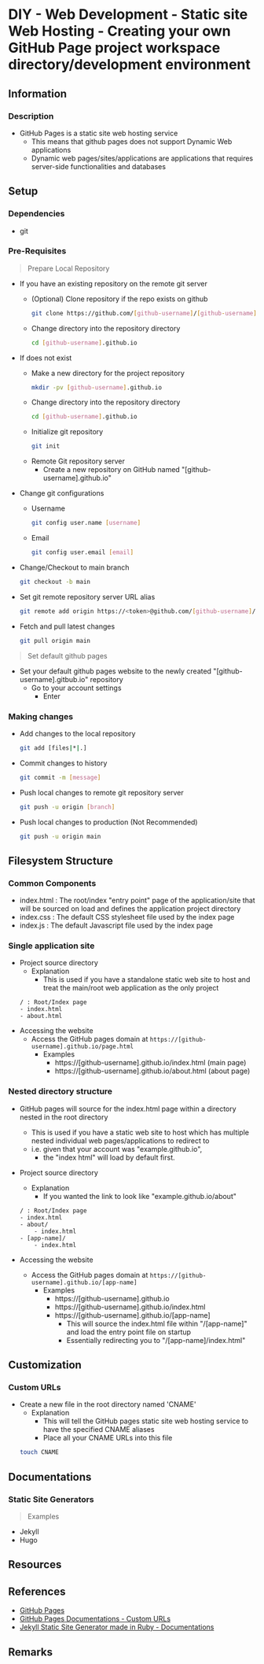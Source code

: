 # DIY - Web Development - Static site Web Hosting - Creating your own GitHub Page project workspace directory/development environment

## Information
### Description
- GitHub Pages is a static site web hosting service
    + This means that github pages does not support Dynamic Web applications 
    + Dynamic web pages/sites/applications are applications that requires server-side functionalities and databases

## Setup
### Dependencies
+ git
### Pre-Requisites
> Prepare Local Repository
- If you have an existing repository on the remote git server
    - (Optional) Clone repository if the repo exists on github
        ```bash
        git clone https://github.com/[github-username]/[github-username].github.io
        ```
    - Change directory into the repository directory
        ```bash
        cd [github-username].github.io
        ```
- If does not exist
    - Make a new directory for the project repository
        ```bash
        mkdir -pv [github-username].github.io
        ```
    - Change directory into the repository directory
        ```bash
        cd [github-username].github.io
        ```
    - Initialize git repository
        ```bash
        git init
        ```
    - Remote Git repository server
        + Create a new repository on GitHub named "[github-username].github.io"

- Change git configurations
    - Username
        ```bash
        git config user.name [username]
        ```
    - Email
        ```bash
        git config user.email [email]
        ```

- Change/Checkout to main branch
    ```bash
    git checkout -b main
    ```

- Set git remote repository server URL alias
    ```bash
    git remote add origin https://<token>@github.com/[github-username]/[github-username].github.io"
    ```
- Fetch and pull latest changes
    ```bash
    git pull origin main
    ```

> Set default github pages
- Set your default github pages website to the newly created "[github-username].gitbub.io" repository
    - Go to your account settings
        - Enter 

### Making changes
- Add changes to the local repository
    ```bash
    git add [files|*|.]
    ```

- Commit changes to history
    ```bash
    git commit -m [message]
    ```

- Push local changes to remote git repository server
    ```bash
    git push -u origin [branch]
    ```

- Push local changes to production (Not Recommended)
    ```bash
    git push -u origin main
    ```

## Filesystem Structure

### Common Components
+ index.html : The root/index "entry point" page of the application/site that will be sourced on load and defines the application project directory
+ index.css : The default CSS stylesheet file used by the index page
+ index.js : The default Javascript file used by the index page

### Single application site
- Project source directory
    - Explanation
        + This is used if you have a standalone static web site to host and treat the main/root web application as the only project
    ```
    / : Root/Index page
    - index.html
    - about.html
    ```
- Accessing the website
    - Access the GitHub pages domain at `https://[github-username].github.io/page.html`
        - Examples
            + https://[github-username].github.io/index.html (main page)   
            + https://[github-username].github.io/about.html (about page)

### Nested directory structure
- GitHub pages will source for the index.html page within a directory nested in the root directory 
    + This is used if you have a static web site to host which has multiple nested individual web pages/applications to redirect to
    - i.e. given that your account was "example.github.io", 
        + the "index html" will load by default first. 

- Project source directory
    - Explanation
        + If you wanted the link to look like "example.github.io/about"
    ```
    / : Root/Index page
    - index.html
    - about/
        - index.html
    - [app-name]/
        - index.html
    ```
- Accessing the website
    - Access the GitHub pages domain at `https://[github-username].github.io/[app-name]`
        - Examples
            + https://[github-username].github.io
            + https://[github-username].github.io/index.html
            - https://[github-username].github.io/[app-name]
                + This will source the index.html file within "/[app-name]" and load the entry point file on startup
                + Essentially redirecting you to "/[app-name]/index.html"

## Customization
### Custom URLs
- Create a new file in the root directory named 'CNAME'
    - Explanation
        + This will tell the GitHub pages static site web hosting service to have the specified CNAME aliases
        + Place all your CNAME URLs into this file
    ```bash
    touch CNAME
    ```

## Documentations
### Static Site Generators
> Examples
+ Jekyll
+ Hugo

## Resources

## References
+ [GitHub Pages](https://pages.github.com/)
+ [GitHub Pages Documentations - Custom URLs](https://docs.github.com/en/pages/configuring-a-custom-domain-for-your-github-pages-site)
+ [Jekyll Static Site Generator made in Ruby - Documentations](https://jekyllrb.com/docs/)

## Remarks

